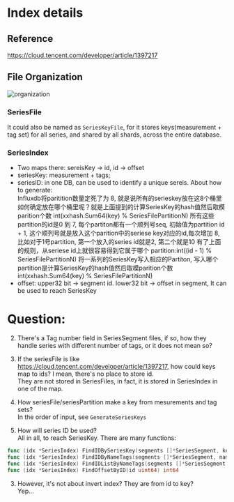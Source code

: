 # Index details
## Reference
https://cloud.tencent.com/developer/article/1397217
## File Organization
![organization](https://ask.qcloudimg.com/http-save/yehe-3003208/z0a5xwdxof.png?imageView2/2/w/2560/h/7000 "organization")
### SeriesFile
It could also be named as `SeriesKeyFile`, for it stores keys(measurement + tag set) for all series, and shared by all shards, across the entire database.
### SeriesIndex
- Two maps there: sereisKey -> id, id -> offset
- seriesKey: measurement + tags;
- seriesID: in one DB, can be used to identify a unique sereis. About how to generate:  
Influxdb将paritition数量定死了为 8, 就是说所有的serieskey放在这8个桶里
如何确定放在哪个桶里呢？就是上面提到的计算SeriesKey的hash值然后取模parition个数 int(xxhash.Sum64(key) % SeriesFilePartitionN) 
所有这些partition的id是0 到 7, 每个partiton都有一个顺列号seq, 初始值为partition id + 1, 这个顺列号就是放入这个parition中的seriese key对应的id,每次增加 8, 比如对于1号partition, 第一个放入的series id就是2, 第二个就是10
有了上面的规则，从seriese id上就很容易得到它属于哪个 partition:int((id - 1) % SeriesFilePartitionN) 
将一系列的SeriesKey写入相应的Partiton, 写入哪个partition是计算SeriesKey的hash值然后取模parition个数 int(xxhash.Sum64(key) % SeriesFilePartitionN) 
- offset: upper32 bit -> segment id. lower32 bit -> offset in segment, It can be used to reach SeriesKey


# Question:
2. There's a Tag number field in SeriesSegment files, if so, how they handle series with different number of tags, or it does not mean so?

1. If the seriesFile is like https://cloud.tencent.com/developer/article/1397217, how could keys map to ids? I mean, there's no place to store id.  
They are not stored in SeriesFiles, in fact, it is stored in SeriesIndex in one of the map.

3. How seriesFile/seriesPartition make a key from mesurements and tag sets?  
In the order of input, see `GenerateSeriesKeys`

2. How will series ID be used?  
All in all, to reach SeriesKey. There are many functions:  
```go
func (idx *SeriesIndex) FindIDBySeriesKey(segments []*SeriesSegment, key []byte) uint64
func (idx *SeriesIndex) FindIDByNameTags(segments []*SeriesSegment, name []byte, tags models.Tags, buf []byte) uint64
func (idx *SeriesIndex) FindIDListByNameTags(segments []*SeriesSegment, names [][]byte, tagsSlice []models.Tags, buf []byte) (ids []uint64, ok bool)
func (idx *SeriesIndex) FindOffsetByID(id uint64) int64
```

3. However, it's not about invert index? They are from id to key?  
Yep...


